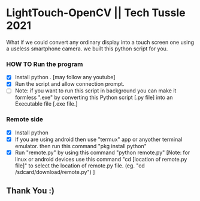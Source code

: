 # LightTouch-OpenCV || Tech Tussle 2021
What if we could convert any ordinary display into a touch screen one using a useless smartphone camera.
we built this python script for you.

### HOW TO Run the program
- [x] Install python . [may follow any youtube]
- [x] Run the script and allow connection prompt.
- [ ] Note: if you want to run this script in background you can make it formless ".exe" by converting this Python script [.py file] into an Executable file [.exe file.]

### Remote side
- [x] Install python
- [x] If you are using android then use "termux" app or anyother terminal emulator. then run this command "pkg install python"
- [x] Run "remote.py" by using this command "python remote.py" [Note: for linux or android devices use this command "cd [location of remote.py file]" to select the location of remote.py file. (eg. "cd /sdcard/download/remote.py")   ]

## Thank You :) 
